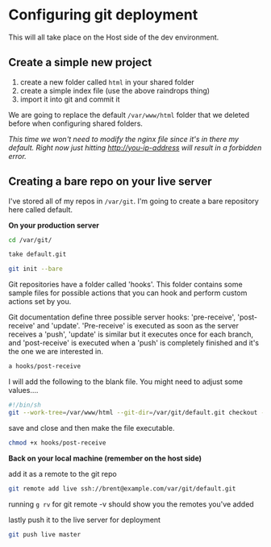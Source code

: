 # Configuring git deployment

This will all take place on the Host side of the dev environment.

## Create a simple new project

1.  create a new folder called `html` in your shared folder
2.  create a simple index file (use the above raindrops thing)
3.  import it into git and commit it

We are going to replace the default `/var/www/html` folder that we deleted before when configuring shared folders.

_This time we won't need to modify the nginx file since it's in there my default. Right now just hitting <http://you-ip-address> will result in a forbidden error._ 

## Creating a bare repo on your live server

I've stored all of my repos in `/var/git`. I'm going to create a bare repository here called default.

**On your production server**

```bash
cd /var/git/

take default.git

git init --bare
```

Git repositories have a folder called 'hooks'. This folder contains some sample files for possible actions that you can hook and perform custom actions set by you.

Git documentation define three possible server hooks: 'pre-receive', 'post-receive' and 'update'. 'Pre-receive' is executed as soon as the server receives a 'push', 'update' is similar but it executes once for each branch, and 'post-receive' is executed when a 'push' is completely finished and it's the one we are interested in.

```bash
a hooks/post-receive
```

I will add the following to the blank file. You might need to adjust some values....

```bash
#!/bin/sh
git --work-tree=/var/www/html --git-dir=/var/git/default.git checkout -f
```

save and close and then make the file executable.

```bash
chmod +x hooks/post-receive
```

**Back on your local machine (remember on the host side)**

add it as a remote to the git repo

```bash
git remote add live ssh://brent@example.com/var/git/default.git
```

running `g rv` for git remote -v should show you the remotes you've added

lastly push it to the live server for deployment

```bash
git push live master
```

